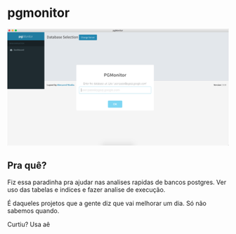 # pgmonitor
![First look](https://github.com/elderdosantos/pgmonitor/blob/master/shots/shot.png?raw=true)

## Pra quê?

Fiz essa paradinha pra ajudar nas analises rapidas de bancos postgres.
Ver uso das tabelas e indices e fazer analise de execução.

É daqueles projetos que a gente diz que vai melhorar um dia. Só não sabemos quando.

Curtiu? Usa aê
